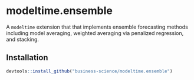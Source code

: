 
<!-- README.md is generated from README.Rmd. Please edit that file -->

# modeltime.ensemble

<!-- badges: start -->

<!-- badges: end -->

A `modeltime` extension that that implements ensemble forecasting
methods including model averaging, weighted averaging via penalized
regression, and stacking.

## Installation

``` r
devtools::install_github("business-science/modeltime.ensemble")
```
